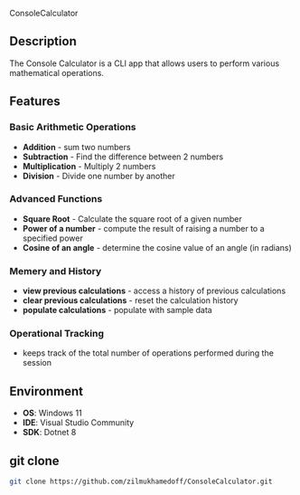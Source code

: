 ConsoleCalculator

## Description

The Console Calculator is a CLI app that allows users to perform
various mathematical operations.

## Features

### Basic Arithmetic Operations

- **Addition** - sum two numbers
- **Subtraction** - Find the difference between 2 numbers
- **Multiplication** - Multiply 2 numbers
- **Division** - Divide one number by another

### Advanced Functions

- **Square Root** - Calculate the square root of a given number
- **Power of a number** - compute the result of raising a number to a specified power
- **Cosine of an angle** - determine the cosine value of an angle (in radians)

### Memery and History

- **view previous calculations** - access a history of previous calculations
- **clear previous calculations** - reset the calculation history
- **populate calculations** - populate with sample data

### Operational Tracking

- keeps track of the total number of operations performed during the session

## Environment

- **OS**: Windows 11
- **IDE**: Visual Studio Community
- **SDK**: Dotnet 8

## git clone
```bash
git clone https://github.com/zilmukhamedoff/ConsoleCalculator.git
```